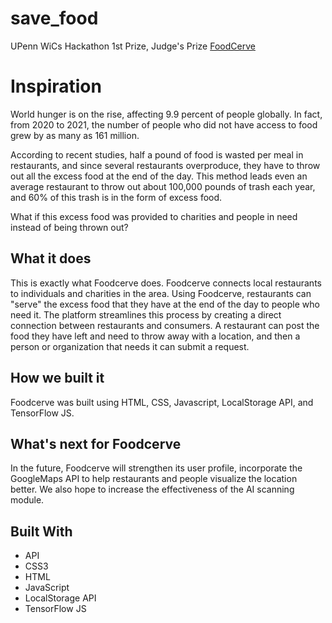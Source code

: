 # save_food
UPenn WiCs Hackathon 1st Prize, Judge's Prize [FoodCerve](https://devpost.com/software/foodcerve)
# Inspiration

World hunger is on the rise, affecting 9.9 percent of people globally. In fact, from 2020 to 2021, the number of people who did not have access to food grew by as many as 161 million.

According to recent studies, half a pound of food is wasted per meal in restaurants, and since several restaurants overproduce, they have to throw out all the excess food at the end of the day. This method leads even an average restaurant to throw out about 100,000 pounds of trash each year, and 60% of this trash is in the form of excess food.

What if this excess food was provided to charities and people in need instead of being thrown out?

## What it does

This is exactly what Foodcerve does. Foodcerve connects local restaurants to individuals and charities in the area. Using Foodcerve, restaurants can "serve" the excess food that they have at the end of the day to people who need it. The platform streamlines this process by creating a direct connection between restaurants and consumers. A restaurant can post the food they have left and need to throw away with a location, and then a person or organization that needs it can submit a request.

## How we built it

Foodcerve was built using HTML, CSS, Javascript, LocalStorage API, and TensorFlow JS.

## What's next for Foodcerve

In the future, Foodcerve will strengthen its user profile, incorporate the GoogleMaps API to help restaurants and people visualize the location better. We also hope to increase the effectiveness of the AI scanning module.

## Built With

- API
- CSS3
- HTML
- JavaScript
- LocalStorage API
- TensorFlow JS
